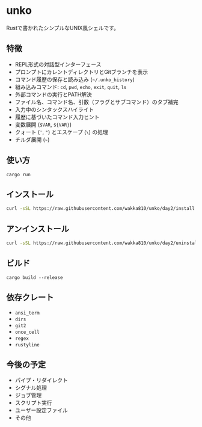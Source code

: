 # unko

Rustで書かれたシンプルなUNIX風シェルです。

## 特徴
- REPL形式の対話型インターフェース
- プロンプトにカレントディレクトリとGitブランチを表示
- コマンド履歴の保存と読み込み (`~/.unko_history`)
- 組み込みコマンド: `cd`, `pwd`, `echo`, `exit`, `quit`, `ls`
- 外部コマンドの実行とPATH解決
- ファイル名、コマンド名、引数（フラグとサブコマンド）のタブ補完
- 入力中のシンタックスハイライト
- 履歴に基づいたコマンド入力ヒント
- 変数展開 (`$VAR`, `${VAR}`)
- クォート (`'`, `"`) とエスケープ (`\`) の処理
- チルダ展開 (`~`)

## 使い方

```
cargo run
```

## インストール

```bash
curl -sSL https://raw.githubusercontent.com/wakka810/unko/day2/install.sh | bash
```

## アンインストール

```bash
curl -sSL https://raw.githubusercontent.com/wakka810/unko/day2/uninstall.sh | bash
```

## ビルド

```
cargo build --release
```

## 依存クレート
- `ansi_term`
- `dirs`
- `git2`
- `once_cell`
- `regex`
- `rustyline`

## 今後の予定

- パイプ・リダイレクト
- シグナル処理
- ジョブ管理
- スクリプト実行
- ユーザー設定ファイル
- その他